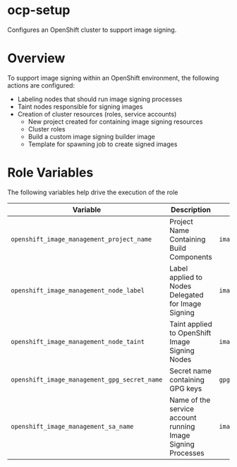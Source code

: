 ocp-setup
==========

Configures an OpenShift cluster to support image signing.

# Overview

To support image signing within an OpenShift environment, the following actions are configured:

* Labeling nodes that should run image signing processes
* Taint nodes responsible for signing images
* Creation of cluster resources (roles, service accounts)
    * New project created for containing image signing resources
    * Cluster roles
    * Build a custom image signing builder image
    * Template for spawning job to create signed images

# Role Variables

The following variables help drive the execution of the role

|Variable|Description|Default Value|
|--------|-----------|-------------|
|`openshift_image_management_project_name`| Project Name Containing Build Components | `image-management` |
|`openshift_image_management_node_label`| Label applied to Nodes Delegated for Image Signing | `image_management=true` |
|`openshift_image_management_node_taint`| Taint applied to OpenShift Image Signing Nodes | `image_management=true:NoExecute` |
|`openshift_image_management_gpg_secret_name` | Secret name containing GPG keys | `gpg` |
|`openshift_image_management_sa_name` | Name of the service account running Image Signing Processes | `imagemanager` |

